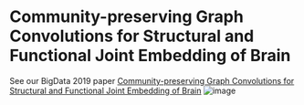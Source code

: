 # Community-preserving Graph Convolutions for Structural and Functional Joint Embedding of Brain
See our BigData 2019 paper [Community-preserving Graph Convolutions for
Structural and Functional Joint Embedding of Brain](https://arxiv.org/pdf/1911.03583.pdf)
![image](https://github.com/HOLMES1891/SGCN/blob/try_degree_downsample/img.png)
